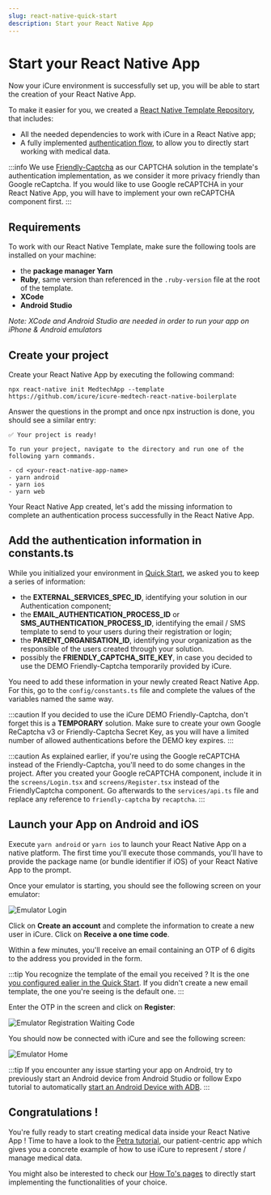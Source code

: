 ```yaml
---
slug: react-native-quick-start
description: Start your React Native App
---
```


# Start your React Native App

Now your iCure environment is successfully set up, you will be able to start the creation of your React Native App. 

To make it easier for you, we created a [React Native Template Repository](https://github.com/icure/icure-medtech-react-native-boilerplate), that includes: 
- All the needed dependencies to work with iCure in a React Native app;
- A fully implemented [authentication flow](https://docs.icure.com/sdks/how-to/how-to-authenticate-a-user/how-to-authenticate-a-user), to allow you to directly start working with medical data. 

:::info
We use [Friendly-Captcha](https://friendlycaptcha.com/) as our CAPTCHA solution in the template's authentication implementation, as we consider it more privacy friendly than Google reCaptcha. If you would like to use Google reCAPTCHA in your React Native App, you will have to implement your own reCAPTCHA component first. 
:::

## Requirements 
To work with our React Native Template, make sure the following tools are installed on your machine: 
- the **package manager Yarn**
- **Ruby**, same version than referenced in the `.ruby-version` file at the root of the template. 
- **XCode**
- **Android Studio**

*Note: XCode and Android Studio are needed in order to run your app on iPhone & Android emulators*


## Create your project
Create your React Native App by executing the following command: 
```
npx react-native init MedtechApp --template https://github.com/icure/icure-medtech-react-native-boilerplate
```

Answer the questions in the prompt and once npx instruction is done, you should see a similar entry: 
```
✅ Your project is ready!

To run your project, navigate to the directory and run one of the following yarn commands.

- cd <your-react-native-app-name>
- yarn android
- yarn ios
- yarn web
```

Your React Native App created, let's add the missing information to complete an authentication process successfully in the React Native App. 

## Add the authentication information in constants.ts
While you initialized your environment in [Quick Start](./index.md), we asked you to keep a series of information: 
- the **EXTERNAL_SERVICES_SPEC_ID**, identifying your solution in our Authentication component; 
- the **EMAIL_AUTHENTICATION_PROCESS_ID** or **SMS_AUTHENTICATION_PROCESS_ID**, identifying the email / SMS template to send to your users during their registration or login;
- the **PARENT_ORGANISATION_ID**, identifying your organization as the responsible of the users created through your solution.
- possibly the **FRIENDLY_CAPTCHA_SITE_KEY**, in case you decided to use the DEMO Friendly-Captcha temporarily provided by iCure. 

You need to add these information in your newly created React Native App. 
For this, go to the `config/constants.ts` file and complete the values of the variables named the same way.

:::caution
If you decided to use the iCure DEMO Friendly-Captcha, don't forget this is a **TEMPORARY** solution. Make sure to create your own Google ReCaptcha v3 or Friendly-Captcha Secret Key, as you will have a limited number of allowed authentications before the DEMO key expires. 
:::

:::caution
As explained earlier, if you're using the Google reCAPTCHA instead of the Friendly-Captcha, you'll need to do some changes in the project. 
After you created your Google reCAPTCHA component, include it in the `screens/Login.tsx` and `screens/Register.tsx` instead of the FriendlyCaptcha component. Go afterwards to the `services/api.ts` file and replace any reference to `friendly-captcha` by `recaptcha`. 
:::

## Launch your App on Android and iOS
Execute `yarn android` or `yarn ios` to launch your React Native App on a native platform. 
The first time you'll execute those commands, you'll have to provide the package name (or bundle identifier if iOS) of your React Native App to the prompt. 

Once your emulator is starting, you should see the following screen on your emulator: 

![Emulator Login](./img/emulator_login_screen.png)

Click on **Create an account** and complete the information to create a new user in iCure. Click on **Receive a one time code**. 

Within a few minutes, you'll receive an email containing an OTP of 6 digits to the address you provided in the form. 

:::tip
You recognize the template of the email you received ? It is the one [you configured ealier in the Quick Start](./index.md#get-your-authentication-process-ids). If you didn't create a new email template, the one you're seeing is the default one. 
:::

Enter the OTP in the screen and click on **Register**: 

![Emulator Registration Waiting Code](./img/emulator_register_waiting_code_screen.png)

You should now be connected with iCure and see the following screen: 

![Emulator Home](./img/emulator_home.png)


:::tip
If you encounter any issue starting your app on Android, try to previously start an Android device from Android Studio or follow Expo tutorial to automatically [start an Android Device with ADB](https://docs.expo.dev/workflow/android-studio-emulator/).
:::

## Congratulations !
You're fully ready to start creating medical data inside your React Native App ! Time to have a look to the [Petra tutorial](../tutorial/petra/foreword.md), our patient-centric app which gives you a concrete example of how to use iCure to represent / store / manage medical data. 

You might also be interested to check our [How To's pages](../how-to/index) to directly start implementing the functionalities of your choice. 
